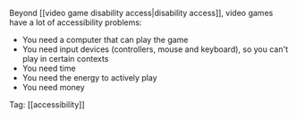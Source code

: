 Beyond [[video game disability access|disability access]], video games have a lot of accessibility problems:

 - You need a computer that can play the game
 - You need input devices (controllers, mouse and keyboard), so you can't play in certain contexts
 - You need time
 - You need the energy to actively play
 - You need money

Tag: [[accessibility]]